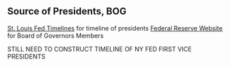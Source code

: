 ## Source of Presidents, BOG

[St. Louis Fed Timelines](https://fraser.stlouisfed.org/timeline) for timeline of presidents
[Federal Reserve Website](https://www.federalreserve.gov/aboutthefed/bios/board/boardmembership.htm) for Board of Governors Members

STILL NEED TO CONSTRUCT TIMELINE OF NY FED FIRST VICE PRESIDENTS